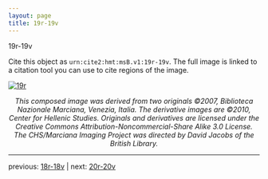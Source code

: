 ```yaml
---
layout: page
title: 19r-19v
---
```


19r-19v

Cite this object as `urn:cite2:hmt:msB.v1:19r-19v`. The full image is linked to a citation tool you can use to cite regions of the image.

[![19r](http://www.homermultitext.org/iipsrv?IIIF=/project/homer/pyramidal/deepzoom/hmt/vbbifolio/v1/vb_18v_19r.tif/full/800,/0/default.jpg)](http://www.homermultitext.org/ict2/?urn=urn:cite2:hmt:vbbifolio.v1:vb_18v_19r) 

<p style="text-align: center; font-style: italic;">This composed image was derived from two originals ©2007, Biblioteca Nazionale Marciana, Venezia, Italia. The derivative images are ©2010, Center for Hellenic Studies. Originals and derivatives are licensed under the Creative Commons Attribution-Noncommercial-Share Alike 3.0 License. The CHS/Marciana Imaging Project was directed by David Jacobs of the British Library.</p>

---

previous: [18r-18v](../18r-18v/) | next: [20r-20v](../20r-20v/)